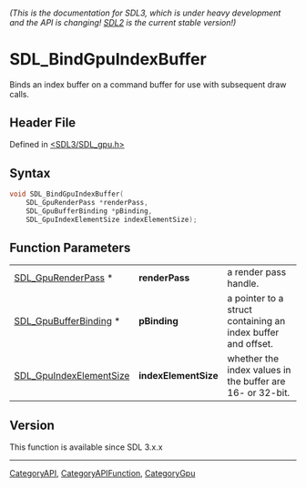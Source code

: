###### (This is the documentation for SDL3, which is under heavy development and the API is changing! [SDL2](https://wiki.libsdl.org/SDL2/) is the current stable version!)
# SDL_BindGpuIndexBuffer

Binds an index buffer on a command buffer for use with subsequent draw calls.

## Header File

Defined in [<SDL3/SDL_gpu.h>](https://github.com/libsdl-org/SDL/blob/main/include/SDL3/SDL_gpu.h)

## Syntax

```c
void SDL_BindGpuIndexBuffer(
    SDL_GpuRenderPass *renderPass,
    SDL_GpuBufferBinding *pBinding,
    SDL_GpuIndexElementSize indexElementSize);
```

## Function Parameters

|                                                    |                      |                                                              |
| -------------------------------------------------- | -------------------- | ------------------------------------------------------------ |
| [SDL_GpuRenderPass](SDL_GpuRenderPass) *           | **renderPass**       | a render pass handle.                                        |
| [SDL_GpuBufferBinding](SDL_GpuBufferBinding) *     | **pBinding**         | a pointer to a struct containing an index buffer and offset. |
| [SDL_GpuIndexElementSize](SDL_GpuIndexElementSize) | **indexElementSize** | whether the index values in the buffer are 16- or 32-bit.    |

## Version

This function is available since SDL 3.x.x

----
[CategoryAPI](CategoryAPI), [CategoryAPIFunction](CategoryAPIFunction), [CategoryGpu](CategoryGpu)

